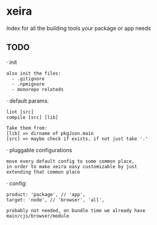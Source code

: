 # xeira

Index for all the building tools your package or app needs


## TODO
  · init
    
    also init the files:
      - .gitignore
      - .npmignore
      - monorepo relateds

  · default params:
    
    lint [src]
    compile [src] [lib]

    Take them from:
    [lib] => dirname of pkgJson.main
    [src] => maybe check if exists, if not just take '.'
  
  · pluggable configurations
   
    move every default config to some common place,
    in order to make xeira easy customizable by just
    extending that common place
  
  · config:

    product: 'package', // 'app',
    target: 'node', // 'browser', 'all',

    probably not needed, on bundle time we already have main/cjs/browser/module